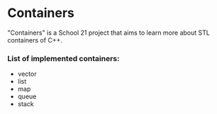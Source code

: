 # Containers
"Containers" is a School 21 project that aims to learn more about STL containers of C++.

### List of implemented containers:
- vector
- list
- map
- queue
- stack
